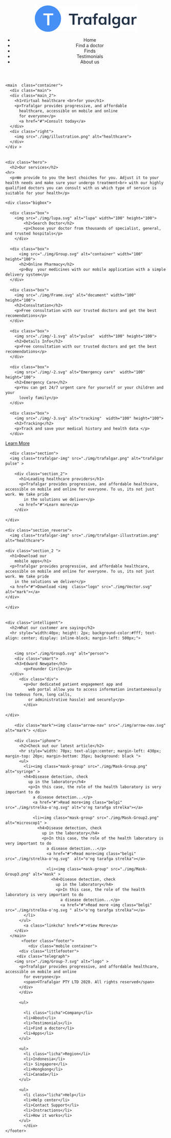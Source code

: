 # <!DOCTYPE html>
<html lang="en">
<head>
  <meta charset="UTF-8">
  <meta http-equiv="X-UA-Compatible" content="IE=edge">
  <meta name="viewport" content="width=device-width, initial-scale=1.0">
  <title>UY ISHI</title>
  <link rel="stylesheet" href="./stil/main.css">
</head>
<body>
  <header class="container">
      <div class="navbar">
        <a href="#"><img class="logo_1" src="./img/logo.svg" alt="trafalgar"></a>
          <ul>
            <li><a class="active">Home</a></li>
            <li><a>Find a doctor</a></li>
            <li><a>Finds</a></li>
            <li><a>Testimonials</a></li>
            <li><a>About us</a></li>
          </ul>
      </div>
    </header>

    <main  class="container">
      <div class="main">
      <div class="main_2">
        <h1>Virtual healthcare <br>for you</h1>
        <p>Trafalgar provides progressive, and affordable 
          healthcare, accessible on mobile and online 
          for everyone</p>
          <a href="#">Consult today</a>
      </div>
      <div class="right">
        <img src="./img/illustration.png" alt="healthcare">
      </div>
    </div >
      
    
    <div class="hero">
      <h2>Our services</h2>
    <hr>
      <p>We provide to you the best choiches for you. Adjust it to your health needs and make sure your undergo treatment<br> with our highly qualified doctors you can consult with us which type of service is suitable for your health</p>
  </div>

    <div class="bigbox">

      <div class="box">
        <img src="./img/lupa.svg" alt="lupa" width="100" height="100">
            <h2>Search Doctor</h2>
            <p>Choose your doctor from thousands of specialist, general, and trusted hospitals</p>
        </div>

      <div class="box">
          <img src="./img/Group.svg" alt="container" width="100" height="100">
          <h2>Online Pharmacy</h2>
          <p>Buy  your medicines with our mobile application with a simple delivery system</p>
      </div>

      <div class="box">
        <img src="./img/Frame.svg" alt="document" width="100" height="100">
        <h2>Consultation</h2>
        <p>Free consultation with our trusted doctors and get the best recomendations</p>
      </div>

      <div class="box">
        <img src="./img/-1.svg" alt="pulse"  width="100" height="100">
        <h2>Details Info</h2>
        <p>Free consultation with our trusted doctors and get the best recomendations</p>
      </div>

      <div class="box">
        <img src="./img/-2.svg" alt="Emergency care"  width="100" height="100">
        <h2>Emergency Care</h2>
        <p>You can get 24/7 urgent care for yourself or your children and your
          lovely family</p>
      </div>

      <div class="box">
        <img src="./img/-3.svg" alt="tracking"  width="100" height="100">
        <h2>Tracking</h2>
        <p>Track and save your medical history and health data </p>
      </div>
  </div>
      <div class="link">
        <a href="#">Learn More</a>
      </div>

      <div class="section">
      <img class="trafalgar-img" src="./img/trafalgar.png" alt="trafalgar pulse" >
        
        <div class="section_2">
          <h1>Leading healthcare providers</h1>
          <p>Trafalgar provides progressive, and affordable healthcare, accessible on mobile and online for everyone. To us, its not just work. We take pride 
            in the solutions we deliver</p>
          <a href="#">Learn more</a>
        </div>
      
    </div>  
   
    <div class="section_reverse">
      <img class="trafalgar-img" src="./img/trafalgar-illustration.png" alt="healthcare">
    
    <div class="section_2 ">
      <h1>Download our
        mobile apps</h1>
      <p>Trafalgar provides progressive, and affordable healthcare, accessible on mobile and online for everyone. To us, its not just work. We take pride 
        in the solutions we deliver</p>
      <a href="#">Download <img  class="logo" src="./img/Vector.svg" alt="mark"></a>
    </div>
  
    </div>  
    
    
    <div class="intelligent">
      <h2>What our customer are saying</h2>
      <hr style="width:40px; height: 2px; background-color:#fff; text-align: center; display: inline-block; margin-left: 500px;">

    
        <img src="./img/Group5.svg" alt="person"> 
        <div class="smart">
        <h3>Edward Newgate</h3>
            <p>Founder Circle</p>
      </div>
          <div class="div">
            <p>Our dedicated patient engagement app and 
              web portal allow you to access information instantaneously (no tedeous form, long calls, 
              or administrative hassle) and securely</p>
            </div>
        
    </div>

        <div class="mark"><img class="arrow-nav" src="./img/arrow-nav.svg" alt="mark"> </div>

        <div class="iphone">
          <h2>Check out our latest article</h2>
          <hr style="width: 70px; text-align:center; margin-left: 430px; margin-top: 20px; margin-bottom: 35px; background: black ">
          <ul>
            <li><img class="mask-group" src="./img/Mask-Group.png" alt="syringe" >
            <h4>Disease detection, check 
              up in the laboratory</h4>
              <p>In this case, the role of the health laboratory is very important to do
                a disease detection...</p>
                <a href="#">Read more<img class="belgi" src="./img/strelka-o'ng.svg" alt="o'ng tarafga strelka"></a>

                <li><img class="mask-group" src="./img/Mask-Group2.png" alt="microscop1" >
                  <h4>Disease detection, check 
                    up in the laboratory</h4>
                    <p>In this case, the role of the health laboratory is very important to do
                      a disease detection...</p>
                      <a href="#">Read more<img class="belgi" src="./img/strelka-o'ng.svg"  alt="o'ng tarafga strelka"></a>

                      <li><img class="mask-group" src="./img/Mask-Group3.png" alt="mask" >
                        <h4>Disease detection, check 
                          up in the laboratory</h4>
                          <p>In this case, the role of the health laboratory is very important to do
                            a disease detection...</p>
                            <a href="#">Read more <img class="belgi" src="./img/strelka-o'ng.svg " alt="o'ng tarafga strelka"></a>
            </li>
          </ul>
            <a class="linkcha" href="#">View More</a>
        </div>
      </main>
           <footer class="footer">     
              <div class="mobile container">
          <div class="littlefooter">
         <div class="telegraph">
        <img src="./img/Group-7.svg" alt="logo" >
          <p>Trafalgar provides progressive, and affordable healthcare, accessible on mobile and online 
            for everyone</p>
            <span>©Trafalgar PTY LTD 2020. All rights reserved</span>
          </div>
          </div>
          
          <ul>
          
            <li class="licha">Company</li>
            <li>About</li>
            <li>Testimonials</li>
            <li>Find a doctor</li>
            <li>Apps</li>
          </ul>

          <ul>
            <li class="licha">Region</li>
            <li>Indonesia</li>
            <li> Singapore</li>
            <li>Hongkong</li>
            <li>Canada</li>
          </ul>

          <ul>
            <li class="licha">Help</li>
            <li>Help center</li>
            <li>Contact Support</li>
            <li>Instractions</li>
            <li>How it works</li>
          </ul>
            </div>
    </footer>     

  
</body>
</html> 